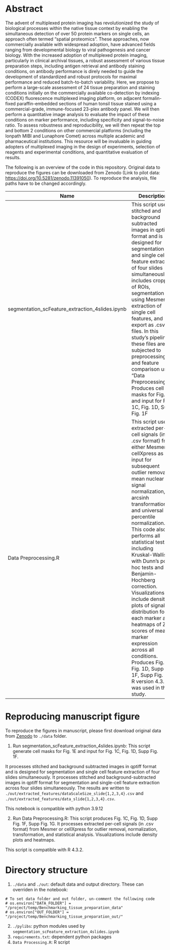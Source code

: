 # Abstract
 
The advent of multiplexed protein imaging has revolutionized the study of biological processes within the native tissue context by enabling the simultaneous detection of over 50 protein markers on single cells, an approach often termed “spatial proteomics”. These approaches, now commercially available with widespread adoption, have advanced fields ranging from developmental biology to viral pathogenesis and cancer biology. With the increased adoption of multiplexed protein imaging, particularly in clinical archival tissues, a robust assessment of various tissue preparation steps, including antigen retrieval and antibody staining conditions, on antibody performance is direly needed to guide the development of standardized and robust protocols for maximal performance and reduced batch-to-batch variability. Here, we propose to perform a large-scale assessment of 24 tissue preparation and staining conditions initially on the commercially available co-detection by indexing (CODEX) fluorescence multiplexed imaging platform, on adjacent formalin-fixed paraffin-embedded sections of human tonsil tissue stained using a commercial-grade, immune-focused 23-plex antibody panel. We will then perform a quantitative image analysis to evaluate the impact of these conditions on marker performance, including specificity and signal-to-noise ratio. To assess robustness and reproducibility, we will then repeat the top and bottom 2 conditions on other commercial platforms (including the Ionpath MIBI and Lunaphore Comet) across multiple academic and pharmaceutical institutions. This resource will be invaluable in guiding adopters of multiplexed imaging in the design of experiments, selection of reagents and experimental conditions, and quantitative evaluation of results. 


The following is an overview of the code in this repository. Original data to reproduce the figures can be downloaded from Zenodo (Link to pilot data: https://doi.org/10.5281/zenodo.11391050). To reproduce the analysis, file paths have to be changed accordingly.  



| Name | Description |
| -------------------------------- | -------------------------------- | 
| segmentation_scFeature_extraction_4slides.ipynb | This script uses stitched and background subtracted images in qptiff format and is designed for segmentation and single cell feature extraction of four slides simultaneously. It includes cropping of ROIs, segmentation using Mesmer, extraction of single cell features, and export as .csv files. In this study’s pipeline, these files are subjected to preprocessing and feature comparison using “Data Preprocessing.R”. Produces cell masks for Fig. 1E and input for Fig. 1C, Fig. 1D, Supp Fig. 1F |
| Data Preprocessing.R | This script uses extracted per-cell signals (in .csv format) from either Mesmer or cellXpress as input for subsequent outlier removal, mean nuclear signal normalization, arcsinh transformation, and universal percentile normalization. This code also performs all statistical tests including Kruskal-Wallis with Dunn’s post-hoc tests and Benjamin-Hochberg correction. Visualizations include density plots of signal distribution for each marker and heatmaps of Z-scores of mean marker expression across all conditions. Produces Fig. 1C, Fig. 1D, Supp Fig. 1F, Supp Fig. 1G. R version 4.3.2 was used in this study. |

 # Reproducing manuscript figure

To reproduce the figures in manuscript, please first download original data from [Zenodo](https://doi.org/10.5281/zenodo.11391050) to `./data` folder.

 1. Run segmentation_scFeature_extraction_4slides.ipynb: 
 This script generate cell masks for Fig. 1E and input for Fig. 1C, Fig. 1D, Supp Fig. 1F.

It processes stitched and background subtracted images in qptiff format and is designed for segmentation and single cell feature extraction of four slides simultaneously. It processes stitched and background-subtracted images in qptiff format for segmentation and single-cell feature extraction across four slides simultaneously.
The results are written to `./out/extracted_features/dataScaleSize_slide{1,2,3,4}.csv` and `./out/extracted_features/data_slide{1,2,3,4}.csv`.

This notebook is compatible with python 3.9.12

2. Run Data Preprocessing.R:
This script produces Fig. 1C, Fig. 1D, Supp Fig. 1F, Supp Fig. 1G. It processes extracted per-cell signals (in .csv format) from Mesmer or cellXpress for outlier removal, normalization, transformation, and statistical analysis. Visualizations include density plots and heatmaps. 

This script is compatible with R 4.3.2.

# Directory structure

1. `./data` and `./out`: default data and output directory. These can overriden in the notebook:

```
# To set data folder and out folder, un-comment the following code
# os.environ["DATA_FOLDER"] = "/project/temp/Benchmarking_tissue_preparation_data"
# os.environ["OUT_FOLDER"] = "/project/temp/Benchmarking_tissue_preparation_out/"
```

2. `./pylibs`: python modules used by `segmentation_scFeature_extraction_4slides.ipynb`
3. `requirements.txt`: dependent python packages 
4. `Data Processing.R`: R script 


